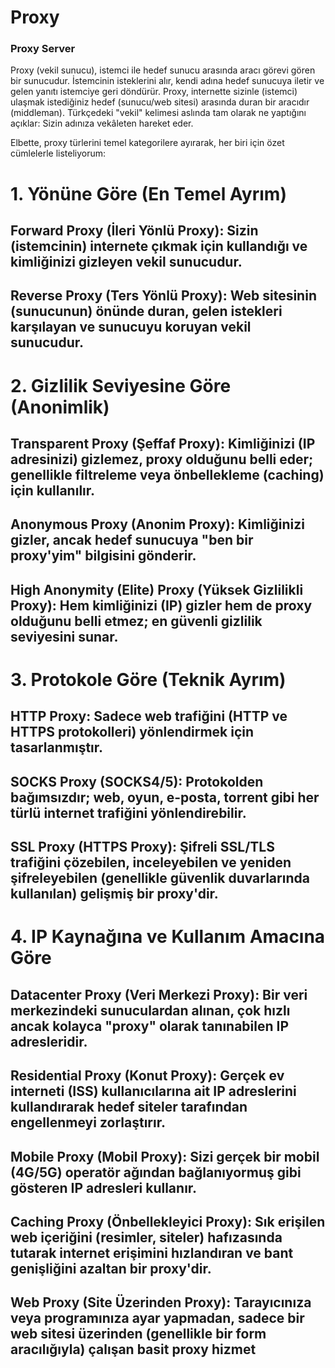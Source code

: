 # Proxy 

### Proxy Server
Proxy (vekil sunucu), istemci ile hedef sunucu arasında aracı görevi gören bir sunucudur. İstemcinin isteklerini alır, kendi adına hedef sunucuya iletir ve gelen yanıtı istemciye geri döndürür. Proxy, internette sizinle (istemci) ulaşmak istediğiniz hedef (sunucu/web sitesi) arasında duran bir aracıdır (middleman).
Türkçedeki "vekil" kelimesi aslında tam olarak ne yaptığını açıklar: Sizin adınıza vekâleten hareket eder.

Elbette, proxy türlerini temel kategorilere ayırarak, her biri için özet cümlelerle listeliyorum:

# 1. Yönüne Göre (En Temel Ayrım)
## Forward Proxy (İleri Yönlü Proxy): Sizin (istemcinin) internete çıkmak için kullandığı ve kimliğinizi gizleyen vekil sunucudur.

## Reverse Proxy (Ters Yönlü Proxy): Web sitesinin (sunucunun) önünde duran, gelen istekleri karşılayan ve sunucuyu koruyan vekil sunucudur.

# 2. Gizlilik Seviyesine Göre (Anonimlik)
## Transparent Proxy (Şeffaf Proxy): Kimliğinizi (IP adresinizi) gizlemez, proxy olduğunu belli eder; genellikle filtreleme veya önbellekleme (caching) için kullanılır.

## Anonymous Proxy (Anonim Proxy): Kimliğinizi gizler, ancak hedef sunucuya "ben bir proxy'yim" bilgisini gönderir.

## High Anonymity (Elite) Proxy (Yüksek Gizlilikli Proxy): Hem kimliğinizi (IP) gizler hem de proxy olduğunu belli etmez; en güvenli gizlilik seviyesini sunar.

# 3. Protokole Göre (Teknik Ayrım)
## HTTP Proxy: Sadece web trafiğini (HTTP ve HTTPS protokolleri) yönlendirmek için tasarlanmıştır.

## SOCKS Proxy (SOCKS4/5): Protokolden bağımsızdır; web, oyun, e-posta, torrent gibi her türlü internet trafiğini yönlendirebilir.

## SSL Proxy (HTTPS Proxy): Şifreli SSL/TLS trafiğini çözebilen, inceleyebilen ve yeniden şifreleyebilen (genellikle güvenlik duvarlarında kullanılan) gelişmiş bir proxy'dir.

# 4. IP Kaynağına ve Kullanım Amacına Göre
## Datacenter Proxy (Veri Merkezi Proxy): Bir veri merkezindeki sunuculardan alınan, çok hızlı ancak kolayca "proxy" olarak tanınabilen IP adresleridir.

## Residential Proxy (Konut Proxy): Gerçek ev interneti (ISS) kullanıcılarına ait IP adreslerini kullandırarak hedef siteler tarafından engellenmeyi zorlaştırır.

## Mobile Proxy (Mobil Proxy): Sizi gerçek bir mobil (4G/5G) operatör ağından bağlanıyormuş gibi gösteren IP adresleri kullanır.

## Caching Proxy (Önbellekleyici Proxy): Sık erişilen web içeriğini (resimler, siteler) hafızasında tutarak internet erişimini hızlandıran ve bant genişliğini azaltan bir proxy'dir.

## Web Proxy (Site Üzerinden Proxy): Tarayıcınıza veya programınıza ayar yapmadan, sadece bir web sitesi üzerinden (genellikle bir form aracılığıyla) çalışan basit proxy hizmet
